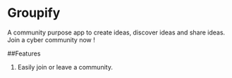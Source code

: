# Groupify

A community purpose app to create ideas, discover ideas and share ideas. Join a cyber community now !

 ##Features

 1. Easily join or leave a community.
